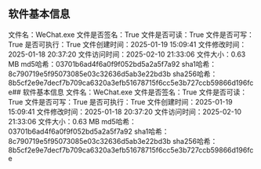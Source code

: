 ## 软件基本信息
文件名：WeChat.exe
文件是否签名：True
文件是否可读：True
文件是否可写：True
是否可执行：True
文件创建时间：2025-01-19 15:09:41
文件修改时间：2025-01-18 20:37:20
文件访问时间：2025-02-10 21:33:06
文件大小：0.63 MB
md5哈希：03701b6ad4f6a0f9f052bd5a2a5f7a92
sha1哈希：8c790719e5f95073085e03c32636d5ab3e22bd3b
sha256哈希：8b5cf2e9e7decf7b709ca6320a3efb51678715f6cc5e3b727ccb59866d196fce## 软件基本信息
文件名：WeChat.exe
文件是否签名：True
文件是否可读：True
文件是否可写：True
是否可执行：True
文件创建时间：2025-01-19 15:09:41
文件修改时间：2025-01-18 20:37:20
文件访问时间：2025-02-10 21:33:06
文件大小：0.63 MB
md5哈希：03701b6ad4f6a0f9f052bd5a2a5f7a92
sha1哈希：8c790719e5f95073085e03c32636d5ab3e22bd3b
sha256哈希：8b5cf2e9e7decf7b709ca6320a3efb51678715f6cc5e3b727ccb59866d196fce